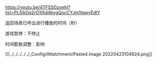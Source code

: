 https://youtu.be/4TFSSGzoehI?list=PLSlkDq2rO1t5d4bygQocCYJm1tpwyEdIY

返回场景已呼出进行播放的时间（秒）

游戏暂停：不停止

时间膨胀调整：影响

![[../../../../../_Config/Attatchment/Pasted image 20220423104924.png]]
